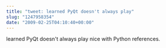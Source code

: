 ```yaml
---
title: "tweet: learned PyQt doesn't always play"
slug: "1247958354"
date: "2009-02-25T04:10:40+00:00"
---
```

learned PyQt doesn't always play nice with Python references.